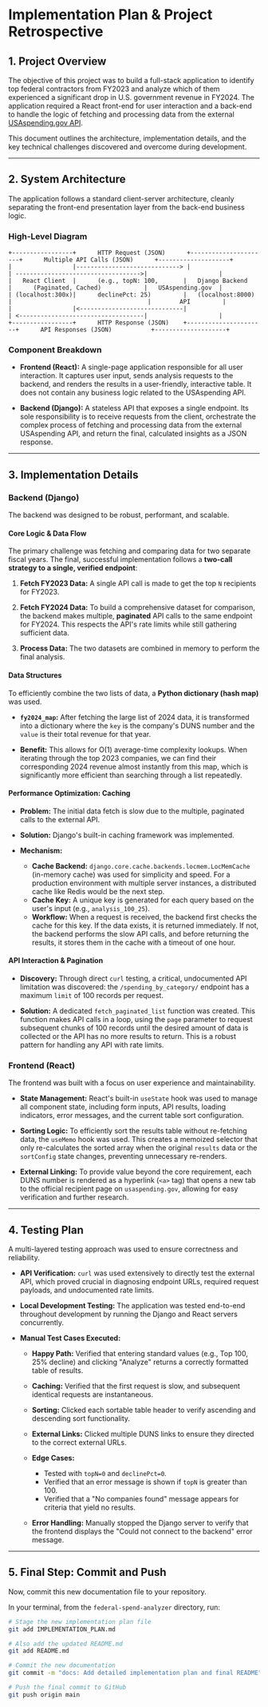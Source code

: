 # Implementation Plan & Project Retrospective

## 1. Project Overview

The objective of this project was to build a full-stack application to identify top federal contractors from FY2023 and analyze which of them experienced a significant drop in U.S. government revenue in FY2024. The application required a React front-end for user interaction and a back-end to handle the logic of fetching and processing data from the external [USAspending.gov API](https://api.usaspending.gov/).

This document outlines the architecture, implementation details, and the key technical challenges discovered and overcome during development.

---

## 2. System Architecture

The application follows a standard client-server architecture, cleanly separating the front-end presentation layer from the back-end business logic.

### High-Level Diagram

```text
+-----------------+      HTTP Request (JSON)      +----------------------+      Multiple API Calls (JSON)      +--------------------+
|                 |-----------------------------> |                      | ----------------------------------->|                    |
|   React Client  |      (e.g., topN: 100,       |   Django Backend     |      (Paginated, Cached)            |   USAspending.gov  |
| (localhost:300x)|      declinePct: 25)         |   (localhost:8000)   |                                      |        API         |
|                 |<-----------------------------|                      | <-----------------------------------|                    |
+-----------------+      HTTP Response (JSON)    +----------------------+      API Responses (JSON)           +--------------------+
````

### Component Breakdown

* **Frontend (React):**
  A single-page application responsible for all user interaction. It captures user input, sends analysis requests to the backend, and renders the results in a user-friendly, interactive table. It does not contain any business logic related to the USAspending API.

* **Backend (Django):**
  A stateless API that exposes a single endpoint. Its sole responsibility is to receive requests from the client, orchestrate the complex process of fetching and processing data from the external USAspending API, and return the final, calculated insights as a JSON response.

---

## 3. Implementation Details

### Backend (Django)

The backend was designed to be robust, performant, and scalable.

#### Core Logic & Data Flow

The primary challenge was fetching and comparing data for two separate fiscal years. The final, successful implementation follows a **two-call strategy to a single, verified endpoint**:

1. **Fetch FY2023 Data:**
   A single API call is made to get the top `N` recipients for FY2023.

2. **Fetch FY2024 Data:**
   To build a comprehensive dataset for comparison, the backend makes multiple, **paginated** API calls to the same endpoint for FY2024. This respects the API's rate limits while still gathering sufficient data.

3. **Process Data:**
   The two datasets are combined in memory to perform the final analysis.

#### Data Structures

To efficiently combine the two lists of data, a **Python dictionary (hash map)** was used.

* **`fy2024_map`:**
  After fetching the large list of 2024 data, it is transformed into a dictionary where the `key` is the company's DUNS number and the `value` is their total revenue for that year.

* **Benefit:**
  This allows for O(1) average-time complexity lookups. When iterating through the top 2023 companies, we can find their corresponding 2024 revenue almost instantly from this map, which is significantly more efficient than searching through a list repeatedly.

#### Performance Optimization: Caching

* **Problem:**
  The initial data fetch is slow due to the multiple, paginated calls to the external API.

* **Solution:**
  Django's built-in caching framework was implemented.

* **Mechanism:**

  * **Cache Backend:** `django.core.cache.backends.locmem.LocMemCache` (in-memory cache) was used for simplicity and speed. For a production environment with multiple server instances, a distributed cache like Redis would be the next step.
  * **Cache Key:** A unique key is generated for each query based on the user's input (e.g., `analysis_100_25`).
  * **Workflow:** When a request is received, the backend first checks the cache for this key. If the data exists, it is returned immediately. If not, the backend performs the slow API calls, and before returning the results, it stores them in the cache with a timeout of one hour.

#### API Interaction & Pagination

* **Discovery:**
  Through direct `curl` testing, a critical, undocumented API limitation was discovered: the `/spending_by_category/` endpoint has a maximum `limit` of 100 records per request.

* **Solution:**
  A dedicated `fetch_paginated_list` function was created. This function makes API calls in a loop, using the `page` parameter to request subsequent chunks of 100 records until the desired amount of data is collected or the API has no more results to return. This is a robust pattern for handling any API with rate limits.

### Frontend (React)

The frontend was built with a focus on user experience and maintainability.

* **State Management:**
  React's built-in `useState` hook was used to manage all component state, including form inputs, API results, loading indicators, error messages, and the current table sort configuration.

* **Sorting Logic:**
  To efficiently sort the results table without re-fetching data, the `useMemo` hook was used. This creates a memoized selector that only re-calculates the sorted array when the original `results` data or the `sortConfig` state changes, preventing unnecessary re-renders.

* **External Linking:**
  To provide value beyond the core requirement, each DUNS number is rendered as a hyperlink (`<a>` tag) that opens a new tab to the official recipient page on `usaspending.gov`, allowing for easy verification and further research.

---

## 4. Testing Plan

A multi-layered testing approach was used to ensure correctness and reliability.

* **API Verification:**
  `curl` was used extensively to directly test the external API, which proved crucial in diagnosing endpoint URLs, required request payloads, and undocumented rate limits.

* **Local Development Testing:**
  The application was tested end-to-end throughout development by running the Django and React servers concurrently.

* **Manual Test Cases Executed:**

  * **Happy Path:** Verified that entering standard values (e.g., Top 100, 25% decline) and clicking "Analyze" returns a correctly formatted table of results.
  * **Caching:** Verified that the first request is slow, and subsequent identical requests are instantaneous.
  * **Sorting:** Clicked each sortable table header to verify ascending and descending sort functionality.
  * **External Links:** Clicked multiple DUNS links to ensure they directed to the correct external URLs.
  * **Edge Cases:**

    * Tested with `topN=0` and `declinePct=0`.
    * Verified that an error message is shown if `topN` is greater than 100.
    * Verified that a "No companies found" message appears for criteria that yield no results.
  * **Error Handling:** Manually stopped the Django server to verify that the frontend displays the "Could not connect to the backend" error message.

---

## 5. Final Step: Commit and Push

Now, commit this new documentation file to your repository.

In your terminal, from the `federal-spend-analyzer` directory, run:

```bash
# Stage the new implementation plan file
git add IMPLEMENTATION_PLAN.md

# Also add the updated README.md
git add README.md

# Commit the new documentation
git commit -m "docs: Add detailed implementation plan and final README"

# Push the final commit to GitHub
git push origin main
```
